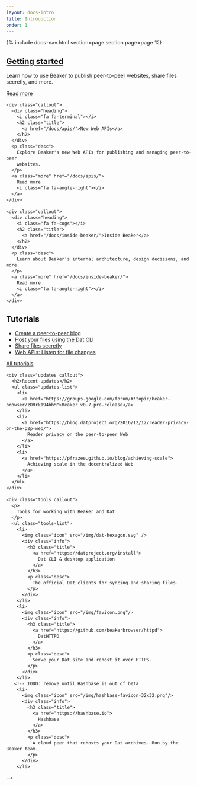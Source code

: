 ```yaml
---
layout: docs-intro
title: Introduction
order: 1
---
```


{% include docs-nav.html section=page.section page=page %}

<div class="callouts-1">
  <div class="container">
    <div class="callout">
      <div class="heading">
        <i class="fa fa-laptop"></i>
        <h2 class="title">
          <a href="/docs/using-beaker/">Getting started</a>
        </h2>
      </div>
      <p class="desc">
        Learn how to use Beaker to publish peer-to-peer websites, share files secretly, and more.
      </p>
      <a class="more" href="/docs/using-beaker/">
        Read more
        <i class="fa fa-angle-right"></i>
      </a>
    </div>

    <div class="callout">
      <div class="heading">
        <i class="fa fa-terminal"></i>
        <h2 class="title">
          <a href="/docs/apis/">New Web APIs</a>
        </h2>
      </div>
      <p class="desc">
        Explore Beaker's new Web APIs for publishing and managing peer-to-peer
        websites.
      </p>
      <a class="more" href="/docs/apis/">
        Read more
        <i class="fa fa-angle-right"></i>
      </a>
    </div>

    <div class="callout">
      <div class="heading">
        <i class="fa fa-cogs"></i>
        <h2 class="title">
          <a href="/docs/inside-beaker/">Inside Beaker</a>
        </h2>
      </div>
      <p class="desc">
        Learn about Beaker's internal architecture, design decisions, and more.
      </p>
      <a class="more" href="/docs/inside-beaker/">
        Read more
        <i class="fa fa-angle-right"></i>
      </a>
    </div>
  </div>
</div>

<div class="callouts-2">
  <div class="container">
    <div class="tutorials callout">
      <h2>Tutorials</h2>
      <ul class="tutorials-list">
        <li>
          <a href="/docs/tutorials/create-a-blog.html">
            <i class="purple fa fa-rss"></i>
            <span>Create a peer-to-peer blog</span>
          </a>
        </li>
        <li>
          <a href="/docs/tutorials/host-outside-of-beaker.html">
            <i class="orange fa fa-terminal"></i>
            <span>Host your files using the Dat CLI</span>
          </a>
        </li>
        <li>
          <a href="/docs/tutorials/share-files-secretly.html">
            <i class="green fa fa-link"></i>
            <span>Share files secretly</span>
          </a>
        </li>
        <li>
          <a href="/docs/tutorials/listen-for-file-changes.html">
            <i class="teal fa fa-code"></i>
            <span>Web APIs: Listen for file changes</span>
          </a>
        </li>
      </ul>
      <p class="more">
        <a href="/docs/tutorials/">
          All tutorials
          <i class="fa fa-angle-right"></i>
        </a>
      </p>
    </div>

    <div class="updates callout">
      <h2>Recent updates</h2>
      <ul class="updates-list">
        <li>
          <a href="https://groups.google.com/forum/#!topic/beaker-browser/zDRrk194bbM">Beaker v0.7 pre-release</a>
        </li>
        <li>
          <a href="https://blog.datproject.org/2016/12/12/reader-privacy-on-the-p2p-web/">
            Reader privacy on the peer-to-peer Web
          </a>
        </li>
        <li>
          <a href="https://pfrazee.github.io/blog/achieving-scale">
            Achieving scale in the decentralized Web
          </a>
        </li>
      </ul>
    </div>

    <div class="tools callout">
      <p>
        Tools for working with Beaker and Dat
      </p>
      <ul class="tools-list">
        <li>
          <img class="icon" src="/img/dat-hexagon.svg" />
          <div class="info">
            <h3 class="title">
              <a href="https://datproject.org/install">
                Dat CLI & desktop application
              </a>
            </h3>
            <p class="desc">
              The official Dat clients for syncing and sharing files.
            </p>
          </div>
        </li>
        <li>
          <img class="icon" src="/img/favicon.png"/>
          <div class="info">
            <h3 class="title">
              <a href="https://github.com/beakerbrowser/httpd">
                DatHTTPD
              </a>
            </h3>
            <p class="desc">
              Serve your Dat site and rehost it over HTTPS.
            </p>
          </div>
        </li>
       <!-- TODO: remove until Hashbase is out of beta
        <li>
          <img class="icon" src="/img/hashbase-favicon-32x32.png"/>
          <div class="info">
            <h3 class="title">
              <a href="https://hashbase.io">
                Hashbase
              </a>
            </h3>
            <p class="desc">
              A cloud peer that rehosts your Dat archives. Run by the Beaker team.
            </p>
          </div>
        </li>
 -->
      </ul>
    </div>
  </div>
</div>
